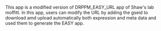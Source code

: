 This app is a modified version of DRPPM_EASY_URL app of Shaw's lab moffitt. In this app, users can modify the URL by adding the gseid to download amd upload automatically both expression and meta data and used them to generate the EASY app.  
